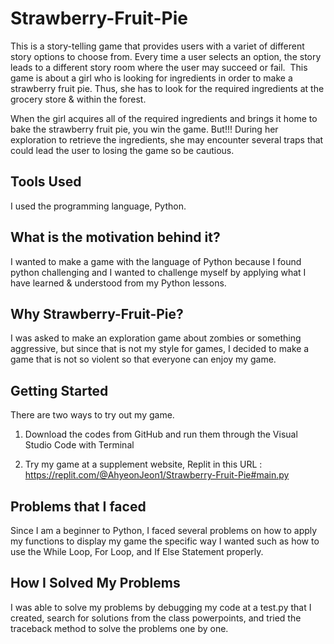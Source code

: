 # Strawberry-Fruit-Pie
This is a story-telling game that provides users with a variet of different story options to choose from.
Every time a user selects an option, the story leads to a different story room where the user may succeed or fail. 
This game is about a girl who is looking for ingredients in order to make a strawberry fruit pie.
Thus, she has to look for the required ingredients at the grocery store & within the forest.

When the girl acquires all of the required ingredients and brings it home to bake the strawberry fruit pie, you win the game.
But!!! During her exploration to retrieve the ingredients, she may encounter several traps that could lead the user to losing the game so be cautious. 

## Tools Used
I used the programming language, Python. 

## What is the motivation behind it?
I wanted to make a game with the language of Python because I found python challenging and I wanted to challenge myself by applying what I have learned & understood from my Python lessons.

## Why Strawberry-Fruit-Pie?
I was asked to make an exploration game about zombies or something aggressive, but since that is not my style for games, I decided to make a game that is not so violent so that everyone can enjoy my game.

## Getting Started
There are two ways to try out my game.

1. Download the codes from GitHub and run them through the Visual Studio Code with Terminal

2. Try my game at a supplement website, Replit in this URL :
https://replit.com/@AhyeonJeon1/Strawberry-Fruit-Pie#main.py

## Problems that I faced
Since I am a beginner to Python, I faced several problems on how to apply my functions to display my game the specific way I wanted such as how to use the While Loop, For Loop, and If Else Statement properly.

## How I Solved My Problems
I was able to solve my problems by debugging my code at a test.py that I created, search for solutions from the class powerpoints, and tried the traceback method to solve the problems one by one.
